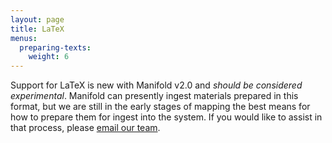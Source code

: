 ```yaml
---
layout: page
title: LaTeX
menus:
  preparing-texts:
    weight: 6
---
```


Support for LaTeX is new with Manifold v2.0 and *should be considered experimental*. Manifold can presently ingest materials prepared in this format, but we are still in the early stages of mapping the best means for how to prepare them for ingest into the system. If you would like to assist in that process, please <a href="mailto:contact@manifoldapp.org?Subject=LaTeX">email our team</a>.
